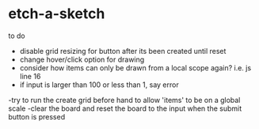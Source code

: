 # etch-a-sketch

to do 

- disable grid resizing for button after its been created until reset
- change hover/click option for drawing
- consider how items can only be drawn from a local scope again? i.e. js line 16
- if input is larger than 100 or less than 1, say error

-try to run the create grid before hand to allow 'items' to be on a global scale
-clear the board and reset the board to the input when the submit button is pressed
